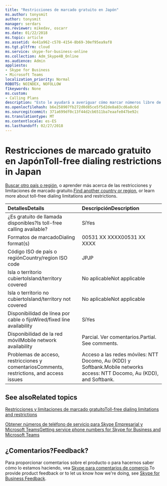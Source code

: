 ```yaml
---
title: "Restricciones de marcado gratuito en Japón"
ms.author: tonysmit
author: tonysmit
manager: serdars
ms.reviewer: mikedav, oscarr
ms.date: 01/22/2018
ms.topic: article
ms.assetid: 4e41a962-c578-4154-8b69-30ef95ea9af8
ms.tgt.pltfrm: cloud
ms.service: skype-for-business-online
ms.collection: Adm_Skype4B_Online
ms.audience: Admin
appliesto:
- Skype for Business
- Microsoft Teams
localization_priority: Normal
ROBOTS: NOINDEX, NOFOLLOW
f1keywords: None
ms.custom:
- Calling Plans
description: "Esto le ayudará a averiguar cómo marcar números libre de peaje en cada país o región. Después de seleccionar el país o región, se tardará a una página específica de país que contiene detalles específicos, las restricciones y límites de disponibilidad del servicio gratuito donde el servicio gratuito está disponible. El formato de marcado o formatos mostrará los códigos de acceso necesarios dentro de cada país o región para marcar el número gratuito."
ms.openlocfilehash: b6e258907fb272d0d85ce5f5d2de8a83cd6a8c6d
ms.sourcegitcommit: 371a699df0c13f44d2cb6511ba7eaafe047be92c
ms.translationtype: MT
ms.contentlocale: es-ES
ms.lasthandoff: 02/27/2018
---
```

# <a name="toll-free-dialing-restrictions-in-japan"></a><span data-ttu-id="64385-105">Restricciones de marcado gratuito en Japón</span><span class="sxs-lookup"><span data-stu-id="64385-105">Toll-free dialing restrictions in Japan</span></span>

<span data-ttu-id="64385-106">[Buscar otro país o región](../what-are-calling-plans-in-office-365/toll-free-dialing-limitations-and-restrictions.md), o aprender más acerca de las restricciones y limitaciones de marcado gratuito.</span><span class="sxs-lookup"><span data-stu-id="64385-106">[Find another country or region](../what-are-calling-plans-in-office-365/toll-free-dialing-limitations-and-restrictions.md), or learn more about toll-free dialing limitations and restrictions.</span></span>


|<span data-ttu-id="64385-107">**Detalles**</span><span class="sxs-lookup"><span data-stu-id="64385-107">**Details**</span></span>|<span data-ttu-id="64385-108">**Descripción**</span><span class="sxs-lookup"><span data-stu-id="64385-108">**Description**</span></span>|
|:-----|:-----|
|<span data-ttu-id="64385-109">¿Es gratuito de llamada disponibles?</span><span class="sxs-lookup"><span data-stu-id="64385-109">Is toll-free calling available?</span></span>  <br/> |<span data-ttu-id="64385-110">Sí</span><span class="sxs-lookup"><span data-stu-id="64385-110">Yes</span></span>  <br/> |
|<span data-ttu-id="64385-111">Formatos de marcado</span><span class="sxs-lookup"><span data-stu-id="64385-111">Dialing format(s)</span></span>  <br/> |<span data-ttu-id="64385-112">00531 XX XXXX</span><span class="sxs-lookup"><span data-stu-id="64385-112">00531 XX XXXX</span></span>  <br/> |
|<span data-ttu-id="64385-113">Código ISO de país o región</span><span class="sxs-lookup"><span data-stu-id="64385-113">Country/region ISO code</span></span>  <br/> |<span data-ttu-id="64385-114">JP</span><span class="sxs-lookup"><span data-stu-id="64385-114">JP</span></span>  <br/> |
|<span data-ttu-id="64385-115">Isla o territorio cubierto</span><span class="sxs-lookup"><span data-stu-id="64385-115">Island/territory covered</span></span>  <br/> |<span data-ttu-id="64385-116">No aplicable</span><span class="sxs-lookup"><span data-stu-id="64385-116">Not applicable</span></span>  <br/> |
|<span data-ttu-id="64385-117">Isla o territorio no cubierto</span><span class="sxs-lookup"><span data-stu-id="64385-117">Island/territory not covered</span></span>  <br/> |<span data-ttu-id="64385-118">No aplicable</span><span class="sxs-lookup"><span data-stu-id="64385-118">Not applicable</span></span>  <br/> |
|<span data-ttu-id="64385-119">Disponibilidad de línea por cable o fijo</span><span class="sxs-lookup"><span data-stu-id="64385-119">Wired/fixed line availability</span></span>  <br/> |<span data-ttu-id="64385-120">Sí</span><span class="sxs-lookup"><span data-stu-id="64385-120">Yes</span></span>  <br/> |
|<span data-ttu-id="64385-121">Disponibilidad de la red móvil</span><span class="sxs-lookup"><span data-stu-id="64385-121">Mobile network availability</span></span>  <br/> |<span data-ttu-id="64385-p102">Parcial. Ver comentarios.</span><span class="sxs-lookup"><span data-stu-id="64385-p102">Partial. See comments.</span></span>  <br/> |
|<span data-ttu-id="64385-124">Problemas de acceso, restricciones y comentarios</span><span class="sxs-lookup"><span data-stu-id="64385-124">Comments, restrictions, and access issues</span></span>  <br/> |<span data-ttu-id="64385-125">Acceso a las redes móviles: NTT Docomo, Au (KDD) y Softbank.</span><span class="sxs-lookup"><span data-stu-id="64385-125">Mobile networks access: NTT Docomo, Au (KDD), and Softbank.</span></span>  <br/> |
   
## <a name="related-topics"></a><span data-ttu-id="64385-126">See also</span><span class="sxs-lookup"><span data-stu-id="64385-126">Related topics</span></span>

[<span data-ttu-id="64385-127">Restricciones y limitaciones de marcado gratuito</span><span class="sxs-lookup"><span data-stu-id="64385-127">Toll-free dialing limitations and restrictions</span></span>](../what-are-calling-plans-in-office-365/toll-free-dialing-limitations-and-restrictions.md)

[<span data-ttu-id="64385-128">Obtener números de teléfono de servicio para Skype Empresarial y Microsoft Teams</span><span class="sxs-lookup"><span data-stu-id="64385-128">Getting service phone numbers for Skype for Business and Microsoft Teams</span></span>](../what-is-phone-system-in-office-365/getting-service-phone-numbers.md)

## <a name="feedback"></a><span data-ttu-id="64385-129">¿Comentarios?</span><span class="sxs-lookup"><span data-stu-id="64385-129">Feedback?</span></span>
<span data-ttu-id="64385-130">Para proporcionar comentarios sobre el producto o para hacernos saber cómo lo estamos haciendo, vea [Skype para comentarios de comercio](https://www.skypefeedback.com).</span><span class="sxs-lookup"><span data-stu-id="64385-130">To provide product feedback or to let us know how we're doing, see [Skype for Business Feedback](https://www.skypefeedback.com).</span></span>